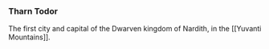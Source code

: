 ### Tharn Todor

The first city and capital of the Dwarven kingdom of Nardith, in the [[Yuvanti Mountains]]. 
